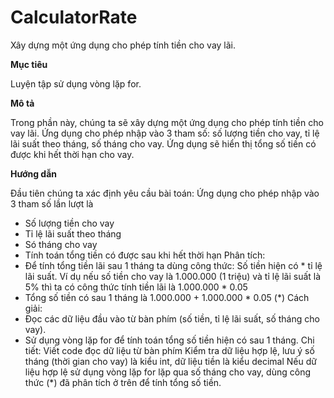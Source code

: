 # CalculatorRate
Xây dựng một ứng dụng cho phép tính tiền cho vay lãi.

**Mục tiêu**

Luyện tập sử dụng vòng lặp for.

**Mô tả**

Trong phần này, chúng ta sẽ xây dựng một ứng dụng cho phép tính tiền cho vay lãi.
Ứng dụng cho phép nhập vào 3 tham số: số lượng tiền cho vay, tỉ lệ lãi suất theo tháng, số tháng cho vay. Ứng dụng sẽ hiển thị tổng số tiền có được khi hết thời hạn cho vay.

**Hướng dẫn**

Đầu tiên chúng ta xác định yêu cầu bài toán:
Ứng dụng cho phép nhập vào 3 tham số lần lượt là
 - Số lượng tiền cho vay
 - Tỉ lệ lãi suất theo tháng
 - Só tháng cho vay
 - Tính toán tổng tiền có được sau khi hết thời hạn
Phân tích:
 - Để tính tổng tiền lãi sau 1 tháng ta dùng công thức: Số tiền hiện có * tỉ lệ lãi suất. Ví dụ nếu số tiền cho vay là 1.000.000 (1 triệu) và tỉ lệ lãi suất là 5% thì ta có công thức tính tiền lãi là 1.000.000 * 0.05
 - Tổng số tiền có sau 1 tháng là 1.000.000 + 1.000.000 * 0.05 (*)
Cách giải:
 - Đọc các dữ liệu đầu vào từ bàn phím (số tiền, tỉ lệ lãi suất, số tháng cho vay).
 - Sử dụng vòng lặp for để tính toán tổng số tiền hiện có sau 1 tháng.
Chi tiết:
Viết code đọc dữ liệu từ bàn phím
Kiểm tra dữ liệu hợp lệ, lưu ý số tháng (thời gian cho vay) là kiểu int, dữ liệu tiền là kiểu decimal
Nếu dữ liệu hợp lệ sử dụng vòng lặp for lặp qua số tháng cho vay, dùng công thức (*) đã phân tích ở trên để tính tổng số tiền.
